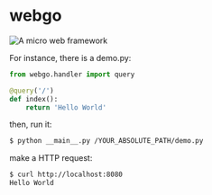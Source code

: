# webgo

<img style="float: left;" src="https://img.shields.io/badge/python-3.6-blue">

A micro web framework

For instance, there is a demo.py:

~~~python
from webgo.handler import query

@query('/')
def index():
    return 'Hello World'
~~~

then, run it:

~~~bash
$ python __main__.py /YOUR_ABSOLUTE_PATH/demo.py
~~~

make a HTTP request:

~~~bash
$ curl http://localhost:8080
Hello World
~~~
